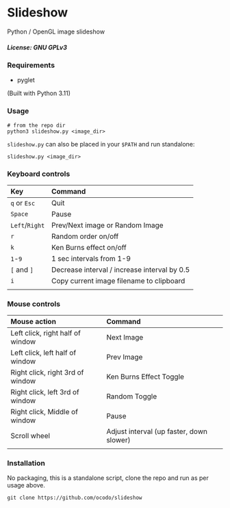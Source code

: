 # Slideshow

Python / OpenGL image slideshow

##### License: GNU GPLv3

###  Requirements

- pyglet

(Built with Python 3.11)

### Usage

    # from the repo dir
    python3 slideshow.py <image_dir>
    
`slideshow.py` can also be placed in your `$PATH` and run standalone:

    slideshow.py <image_dir>

### Keyboard controls

| Key            | Command                                      |
|:---------------|:---------------------------------------------|
| `q` or `Esc`   | Quit                                         |
| `Space`        | Pause                                        |
| `Left`/`Right` | Prev/Next image or Random Image              |
| `r`            | Random order on/off                          |
| `k`            | Ken Burns effect on/off                      |
| `1`-`9`        | 1 sec intervals from 1-9                     |
| `[` and `]`    | Decrease interval / increase interval by 0.5 |
| `i`            | Copy current image filename to clipboard     |
|                |                                              |

### Mouse controls

| Mouse action                     | Command                                  |
|:---------------------------------|:-----------------------------------------|
| Left click, right half of window | Next Image                               |
| Left click, left half of window  | Prev Image                               |
| Right click, right 3rd of window | Ken Burns Effect Toggle                  |
| Right click, left 3rd of window  | Random Toggle                            |
| Right click, Middle of window    | Pause                                    |
| Scroll wheel                     | Adjust interval (up faster, down slower) |
|                                  |                                          |

### Installation

No packaging, this is a standalone script, clone the repo and run as per usage above.

    git clone https://github.com/ocodo/slideshow 
